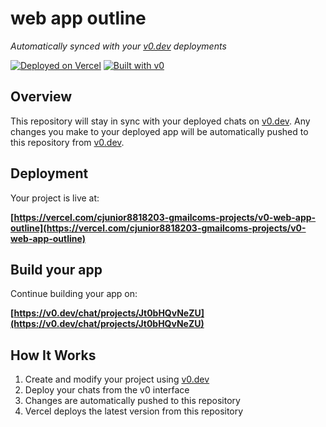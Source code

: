 # web app outline

*Automatically synced with your [v0.dev](https://v0.dev) deployments*

[![Deployed on Vercel](https://img.shields.io/badge/Deployed%20on-Vercel-black?style=for-the-badge&logo=vercel)](https://vercel.com/cjunior8818203-gmailcoms-projects/v0-web-app-outline)
[![Built with v0](https://img.shields.io/badge/Built%20with-v0.dev-black?style=for-the-badge)](https://v0.dev/chat/projects/Jt0bHQvNeZU)

## Overview

This repository will stay in sync with your deployed chats on [v0.dev](https://v0.dev).
Any changes you make to your deployed app will be automatically pushed to this repository from [v0.dev](https://v0.dev).

## Deployment

Your project is live at:

**[https://vercel.com/cjunior8818203-gmailcoms-projects/v0-web-app-outline](https://vercel.com/cjunior8818203-gmailcoms-projects/v0-web-app-outline)**

## Build your app

Continue building your app on:

**[https://v0.dev/chat/projects/Jt0bHQvNeZU](https://v0.dev/chat/projects/Jt0bHQvNeZU)**

## How It Works

1. Create and modify your project using [v0.dev](https://v0.dev)
2. Deploy your chats from the v0 interface
3. Changes are automatically pushed to this repository
4. Vercel deploys the latest version from this repository

